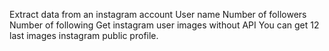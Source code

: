 Extract data from an instagram account
User name
Number of followers
Number of following
Get instagram user images without API
You can get 12 last images instagram public profile.
